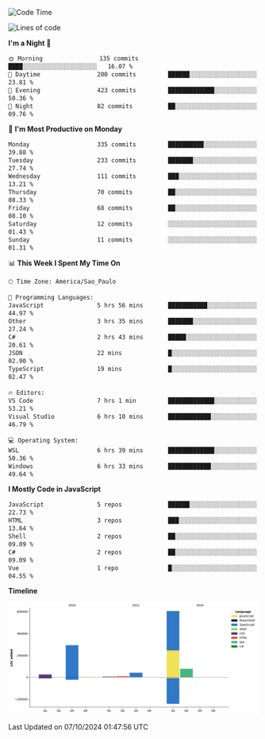 <!--START_SECTION:waka-->
![Code Time](http://img.shields.io/badge/Code%20Time-2%2C768%20hrs%207%20mins-blue)

![Lines of code](https://img.shields.io/badge/From%20Hello%20World%20I%27ve%20Written-1.1%20million%20lines%20of%20code-blue)

**I'm a Night 🦉** 

```text
🌞 Morning                135 commits         ████░░░░░░░░░░░░░░░░░░░░░   16.07 % 
🌆 Daytime                200 commits         ██████░░░░░░░░░░░░░░░░░░░   23.81 % 
🌃 Evening                423 commits         █████████████░░░░░░░░░░░░   50.36 % 
🌙 Night                  82 commits          ██░░░░░░░░░░░░░░░░░░░░░░░   09.76 % 
```
📅 **I'm Most Productive on Monday** 

```text
Monday                   335 commits         ██████████░░░░░░░░░░░░░░░   39.88 % 
Tuesday                  233 commits         ███████░░░░░░░░░░░░░░░░░░   27.74 % 
Wednesday                111 commits         ███░░░░░░░░░░░░░░░░░░░░░░   13.21 % 
Thursday                 70 commits          ██░░░░░░░░░░░░░░░░░░░░░░░   08.33 % 
Friday                   68 commits          ██░░░░░░░░░░░░░░░░░░░░░░░   08.10 % 
Saturday                 12 commits          ░░░░░░░░░░░░░░░░░░░░░░░░░   01.43 % 
Sunday                   11 commits          ░░░░░░░░░░░░░░░░░░░░░░░░░   01.31 % 
```


📊 **This Week I Spent My Time On** 

```text
🕑︎ Time Zone: America/Sao_Paulo

💬 Programming Languages: 
JavaScript               5 hrs 56 mins       ███████████░░░░░░░░░░░░░░   44.97 % 
Other                    3 hrs 35 mins       ███████░░░░░░░░░░░░░░░░░░   27.24 % 
C#                       2 hrs 43 mins       █████░░░░░░░░░░░░░░░░░░░░   20.61 % 
JSON                     22 mins             █░░░░░░░░░░░░░░░░░░░░░░░░   02.90 % 
TypeScript               19 mins             █░░░░░░░░░░░░░░░░░░░░░░░░   02.47 % 

🔥 Editors: 
VS Code                  7 hrs 1 min         █████████████░░░░░░░░░░░░   53.21 % 
Visual Studio            6 hrs 10 mins       ████████████░░░░░░░░░░░░░   46.79 % 

💻 Operating System: 
WSL                      6 hrs 39 mins       █████████████░░░░░░░░░░░░   50.36 % 
Windows                  6 hrs 33 mins       ████████████░░░░░░░░░░░░░   49.64 % 
```

**I Mostly Code in JavaScript** 

```text
JavaScript               5 repos             ██████░░░░░░░░░░░░░░░░░░░   22.73 % 
HTML                     3 repos             ███░░░░░░░░░░░░░░░░░░░░░░   13.64 % 
Shell                    2 repos             ██░░░░░░░░░░░░░░░░░░░░░░░   09.09 % 
C#                       2 repos             ██░░░░░░░░░░░░░░░░░░░░░░░   09.09 % 
Vue                      1 repo              █░░░░░░░░░░░░░░░░░░░░░░░░   04.55 % 
```



**Timeline**

![Lines of Code chart](https://raw.githubusercontent.com/jonhoffmam/jonhoffmam/master/assets/bar_graph.png)


 Last Updated on 07/10/2024 01:47:56 UTC
<!--END_SECTION:waka-->
